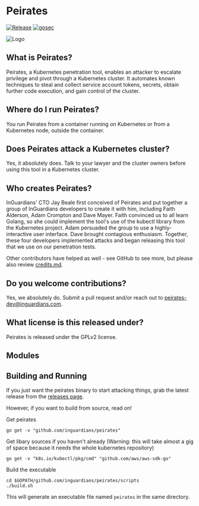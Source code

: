 # Peirates

[![Release](https://img.shields.io/github/release/inguardians/peirates.svg?style=flat-square)](https://github.com/inguardians/peirates/releases/latest) [![gosec](https://github.com/inguardians/peirates/actions/workflows/gosec.yml/badge.svg)](https://github.com/inguardians/peirates/actions/workflows/gosec.yml)

![Logo](/peirates_logo.png?raw=true)

## What is Peirates?

Peirates, a Kubernetes penetration tool, enables an attacker to escalate privilege and pivot
through a Kubernetes cluster. It automates known techniques to steal and collect service account tokens,
secrets, obtain further code execution, and gain control of the cluster.

## Where do I run Peirates?

You run Peirates from a container running on Kubernetes or from a Kubernetes node, outside the container.

## Does Peirates attack a Kubernetes cluster?

Yes, it absolutely does. Talk to your lawyer and the cluster owners before using this tool in a Kubernetes cluster.

## Who creates Peirates?

InGuardians' CTO Jay Beale first conceived of Peirates and put together a group of InGuardians developers
to create it with him, including Faith Alderson, Adam Crompton and Dave Mayer. Faith convinced us to all
learn Golang, so she could implement the tool's use of the kubectl library from the Kubernetes project.
Adam persuaded the group to use a highly-interactive user interface. Dave brought contagious enthusiasm.
Together, these four developers implemented attacks and began releasing this tool that we use on our
penetration tests.

Other contributors have helped as well - see GitHub to see more, but please also review [credits.md](https://github.com/inguardians/peirates/blob/main/credits.md).

## Do you welcome contributions?

Yes, we absolutely do. Submit a pull request and/or reach out to <peirates-dev@inguardians.com>.

## What license is this released under?

Peirates is released under the GPLv2 license.

## Modules

## Building and Running

If you just want the peirates binary to start attacking things, grab the latest
release from the [releases page](https://github.com/inguardians/peirates/releases/latest).

However, if you want to build from source, read on!

Get peirates

    go get -v "github.com/inguardians/peirates"

Get libary sources if you haven't already (Warning: this will take almost a
gig of space because it needs the whole kubernetes repository)

    go get -v "k8s.io/kubectl/pkg/cmd" "github.com/aws/aws-sdk-go"

Build the executable

    cd $GOPATH/github.com/inguardians/peirates/scripts
    ./build.sh

This will generate an executable file named `peirates` in the same directory.
